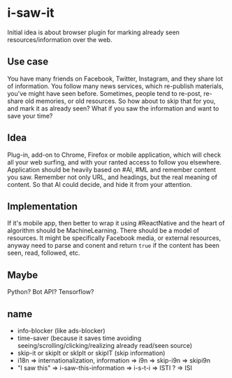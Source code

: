 # i-saw-it
Initial idea is about browser plugin for marking already seen resources/information over the web. 

## Use case
You have many friends on Facebook, Twitter, Instagram, and they share lot of information. You follow many news services, which re-publish materials, you've might have seen before. Sometimes, people tend to re-post, re-share old memories, or old resources. So how about to skip that for you, and mark it as already seen? What if you saw the information and want to save your time?

## Idea
Plug-in, add-on to Chrome, Firefox or mobile application, which will check all your web surfing, and with your ranted access to follow you elsewhere. Application should be heavily based on #AI, #ML and remember content you saw. Remember not only URL, and headings, but the real meaning of content. So that AI could decide, and hide it from your attention.

## Implementation
If it's mobile app, then better to wrap it using #ReactNative and the heart of algorithm should be MachineLearning. There should be a model of resources. It might be specifically Facebook media, or external resources, anyway need to parse and conent and return `true` if the content has been seen, read, followed, etc.

## Maybe
Python? Bot API? Tensorflow?


## name

- info-blocker (like ads-blocker)
- time-saver (because it saves time avoiding seeing/scrolling/clicking/realizing already read/seen source)
- skip-it or skipIt or skIpIt or skipIT (skip information)
- i18n => internationalization, information => i9n => skip-i9n => skipi9n
- "I saw this" => i-saw-this-information => i-s-t-i => ISTI ? => ISI


